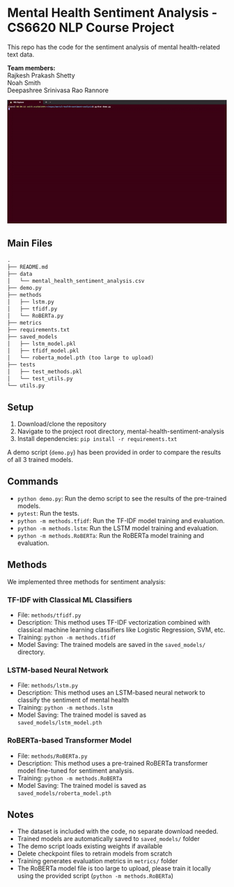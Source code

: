 # Mental Health Sentiment Analysis - CS6620 NLP Course Project
This repo has the code for the sentiment analysis of mental health-related text data.  

**Team members:**  
Rajkesh Prakash Shetty  
Noah Smith  
Deepashree Srinivasa Rao Rannore  

![Demo Gif](demo.gif)

## Main Files
```
.
├── README.md
├── data
│   └── mental_health_sentiment_analysis.csv
├── demo.py
├── methods
│   ├── lstm.py
│   ├── tfidf.py
│   └── RoBERTa.py
├── metrics
├── requirements.txt
├── saved_models
│   ├── lstm_model.pkl
│   ├── tfidf_model.pkl
│   └── roberta_model.pth (too large to upload)
├── tests
│   ├── test_methods.pkl
│   └── test_utils.py
└── utils.py
```


## Setup
1. Download/clone the repository
2. Navigate to the project root directory, mental-health-sentiment-analysis
3. Install dependencies: `pip install -r requirements.txt`

A demo script (`demo.py`) has been provided in order to compare the results of all 3 trained models. 

## Commands
- `python demo.py`: Run the demo script to see the results of the pre-trained models.
- `pytest`: Run the tests.
- `python -m methods.tfidf`: Run the TF-IDF model training and evaluation.
- `python -m methods.lstm`: Run the LSTM model training and evaluation.
- `python -m methods.RoBERTa`: Run the RoBERTa model training and evaluation.


## Methods
We implemented three methods for sentiment analysis:

### TF-IDF with Classical ML Classifiers
- File: `methods/tfidf.py`
- Description: This method uses TF-IDF vectorization combined with classical machine learning classifiers like Logistic Regression, SVM, etc.
- Training: `python -m methods.tfidf`
- Model Saving: The trained models are saved in the `saved_models/` directory.

### LSTM-based Neural Network
- File: `methods/lstm.py`
- Description: This method uses an LSTM-based neural network to classify the sentiment of mental health
- Training: `python -m methods.lstm`
- Model Saving: The trained model is saved as `saved_models/lstm_model.pth`

### RoBERTa-based Transformer Model
- File: `methods/RoBERTa.py`
- Description: This method uses a pre-trained RoBERTa transformer model fine-tuned for sentiment analysis.
- Training: `python -m methods.RoBERTa`
- Model Saving: The trained model is saved as `saved_models/roberta_model.pth`


## Notes
- The dataset is included with the code, no separate download needed.
- Trained models are automatically saved to `saved_models/` folder
- The demo script loads existing weights if available
- Delete checkpoint files to retrain models from scratch
- Training generates evaluation metrics in `metrics/` folder
- The RoBERTa model file is too large to upload, please train it locally using the provided script (`python -m methods.RoBERTa`)

